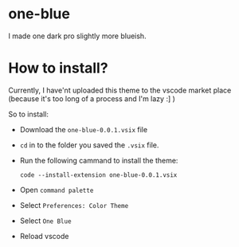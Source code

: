 # one-blue
I made one dark pro slightly more blueish.

# How to install?

Currently, I have'nt uploaded this theme to the vscode market place (because it's too long of a process and I'm lazy :] )

So to install:
- Download the `one-blue-0.0.1.vsix` file

- `cd` in to the folder you saved the `.vsix` file.

- Run the following cammand to install the theme:
    ```
    code --install-extension one-blue-0.0.1.vsix
    ```

- Open `command palette`
- Select `Preferences: Color Theme`
- Select `One Blue`
- Reload vscode